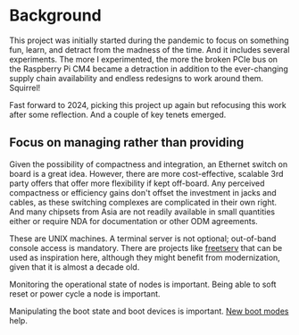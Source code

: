 # Background

This project was initially started during the pandemic to focus on something fun, learn, and detract from the madness of the time.  And it includes several experiments.  The more I experimented, the more the broken PCIe bus on the Raspberry Pi CM4 became a detraction in addition to the ever-changing supply chain availability and endless redesigns to work around them. Squirrel!

Fast forward to 2024, picking this project up again but refocusing this work after some reflection.  And a couple of key tenets emerged.

## Focus on managing rather than providing

Given the possibility of compactness and integration, an Ethernet switch on board is a great idea.  However, there are more cost-effective, scalable 3rd party offers that offer more flexibility if kept off-board. Any perceived compactness or efficiency gains don't offset the investment in jacks and cables, as these switching complexes are complicated in their own right.  And many chipsets from Asia are not readily available in small quantities either or require NDA for documentation or other ODM agreements.

These are UNIX machines. A terminal server is not optional; out-of-band console access is mandatory.  There are projects like [freetserv](https://freetserv.github.io) that can be used as inspiration here, although they might benefit from modernization, given that it is almost a decade old.

Monitoring the operational state of nodes is important.  Being able to soft reset or power cycle a node is important.

Manipulating the boot state and boot devices is important.  [New boot modes](https://www.raspberrypi.com/documentation/computers/raspberry-pi.html#http-boot) help.
